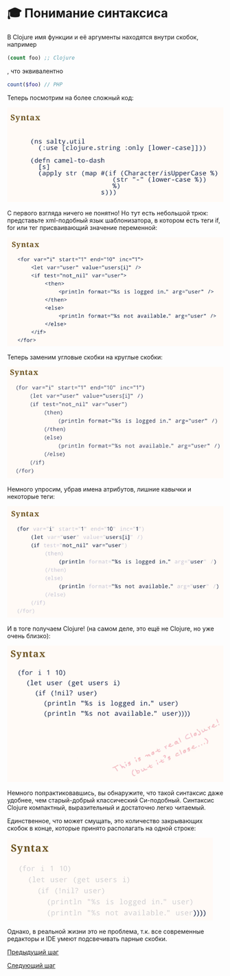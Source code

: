 # :mortar_board: Понимание синтаксиса

В Clojure имя функции и её аргументы находятся внутри скобок, например
```clojure
(count foo) ;; Clojure
```
, что эквивалентно
```php
count($foo) // PHP
```

Теперь посмотрим на более сложный код:

![](img/syntax_1.png)

С первого взгляда ничего не понятно! Но тут есть небольшой трюк: представьте xml-подобный язык шаблонизатора, в котором есть теги if, for или тег присваивающий значение переменной:

![](img/syntax_2.png)

Теперь заменим угловые скобки на круглые скобки:

![](img/syntax_3.png)

Немного упросим, убрав имена атрибутов, лишние кавычки и некоторые теги:

![](img/syntax_4.png)

И в тоге получаем Clojure! (на самом деле, это ещё не Clojure, но уже очень близко):

![](img/syntax_5.png)

Немного попрактиковавшись, вы обнаружите, что такой синтаксис даже удобнее, чем старый-добрый классический Си-подобный. Синтаксис Clojure компактный, выразительный и достаточно легко читаемый.

Единственное, что может смущать, это количество закрывающих скобок в конце, которые принято располагать на одной строке:

![](img/syntax_6.png)

Однако, в реальной жизни это не проблема, т.к. все современные редакторы и IDE умеют подсвечивать парные скобки.

[Предыдущий шаг](first_program.md)

[Следующий шаг](java_integration.md)
